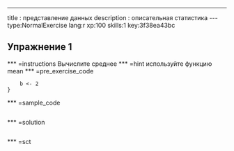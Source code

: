---
title       : представление данных
description : описательная статистика
--- type:NormalExercise lang:r xp:100 skills:1 key:3f38ea43bc
## Упражнение 1


*** =instructions
Вычислите среднее
*** =hint
используйте функцию mean 
*** =pre_exercise_code
```{a <- binomial(1, 2)
    b <- 2
}

```

*** =sample_code
```{c <- mean(a, b)}

```

*** =solution
```{c <- mean(a, b)}

```

*** =sct
```{mean(a, b)}

```
